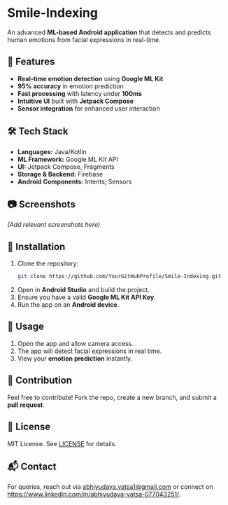 # Smile-Indexing

An advanced **ML-based Android application** that detects and predicts human emotions from facial expressions in real-time.

## 🚀 Features
- **Real-time emotion detection** using **Google ML Kit**
- **95% accuracy** in emotion prediction
- **Fast processing** with latency under **100ms**
- **Intuitive UI** built with **Jetpack Compose**
- **Sensor integration** for enhanced user interaction

## 🛠️ Tech Stack
- **Languages:** Java/Kotlin
- **ML Framework:** Google ML Kit API
- **UI:** Jetpack Compose, Fragments
- **Storage & Backend:** Firebase
- **Android Components:** Intents, Sensors

## 📷 Screenshots
*(Add relevant screenshots here)*

## 🔧 Installation
1. Clone the repository:
   ```bash
   git clone https://github.com/YourGitHubProfile/Smile-Indexing.git
   ```
2. Open in **Android Studio** and build the project.
3. Ensure you have a valid **Google ML Kit API Key**.
4. Run the app on an **Android device**.

## 📖 Usage
1. Open the app and allow camera access.
2. The app will detect facial expressions in real time.
3. View your **emotion prediction** instantly.

## 🤝 Contribution
Feel free to contribute! Fork the repo, create a new branch, and submit a **pull request**.

## 📜 License
MIT License. See [LICENSE](LICENSE) for details.

## 📬 Contact
For queries, reach out via abhiyudaya.vatsa1@gmail.com or connect on https://www.linkedin.com/in/abhiyudaya-vatsa-077043251/.


